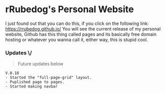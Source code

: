 # rRubedog's Personal Website
I just found out that you can do this, if you click on the following link: https://rrubedog.github.io/  You will see the current release of my personal website, Github has this thing called pages and its basically free domain hosting or whatever you wanna call it, either way, this is stupid cool.
### Updates \\/
> Future updates below
```
V.0.18
- Started the "full-page-grid" layout.
- Puplished page to pages.
- Started making navbar
```